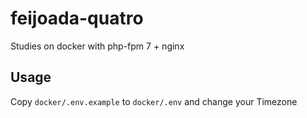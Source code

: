 # feijoada-quatro
Studies on docker with php-fpm 7 + nginx

## Usage

Copy `docker/.env.example` to `docker/.env` and change your Timezone

